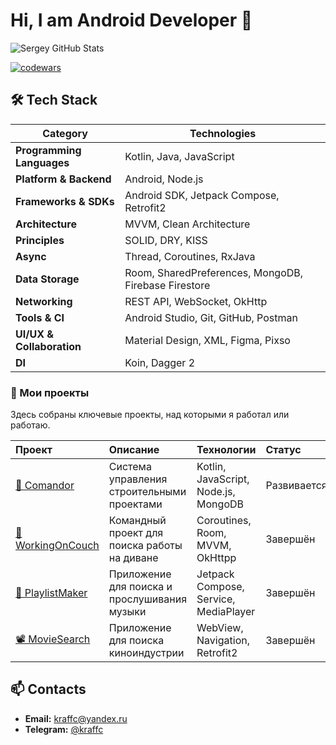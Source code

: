 # Hi, I am Android Developer 👋

<div align="left">

![Sergey GitHub Stats](https://github-readme-stats.vercel.app/api?username=KravtsovSO64&hide=contribs&show_icons=true&theme=gruvbox_light&hide_border=true)

[![codewars](https://www.codewars.com/users/KravtsovSO64/badges/large?theme=light)](https://www.codewars.com/users/KravtsovSO64)
</div>

</div>

## 🛠 Tech Stack

**Category** | **Technologies**
--- | ---
**Programming Languages** | Kotlin, Java, JavaScript
**Platform & Backend** | Android, Node.js
**Frameworks & SDKs** | Android SDK, Jetpack Compose, Retrofit2
**Architecture** | MVVM, Clean Architecture
**Principles** | SOLID, DRY, KISS
**Async** | Thread, Coroutines, RxJava
**Data Storage** | Room, SharedPreferences, MongoDB, Firebase Firestore
**Networking** | REST API, WebSocket, OkHttp
**Tools & CI** | Android Studio, Git, GitHub, Postman
**UI/UX & Collaboration** | Material Design, XML, Figma, Pixso
**DI** | Koin, Dagger 2

### 🚀 Мои проекты

Здесь собраны ключевые проекты, над которыми я работал или работаю.

| Проект | Описание | Технологии | Статус |
| :--- | :--- | :--- | :--- |
| [👷 Comandor]() | Система управления строительными проектами | Kotlin, JavaScript, Node.js, MongoDB | Развивается |
| [💼  WorkingOnCouch](https://github.com/KravtsovSO64/WorkingOnCouchHH) | Командный проект для поиска работы на диване | Coroutines, Room, MVVM, OkHttpp | Завершён |
| [💃 PlaylistMaker](https://github.com/KravtsovSO64/PlaylistMaker) | Приложение для поиска и прослушивания музыки |  Jetpack Compose, Service, MediaPlayer  | Завершён |
| [📽️ MovieSearch](https://github.com/KravtsovSO64/MovieSearch) | Приложение для поиска киноиндустрии |  WebView, Navigation, Retrofit2  | Завершён |

## 📫 Contacts

- **Email:** [kraffc@yandex.ru](mailto:kraffc@yandex.ru)
- **Telegram:** [@kraffc](https://t.me/kraffc)

